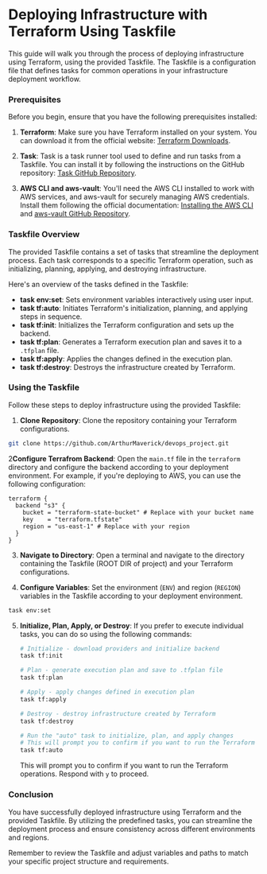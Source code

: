 # Deploying Infrastructure with Terraform Using Taskfile

This guide will walk you through the process of deploying infrastructure using Terraform, using the provided Taskfile. The Taskfile is a configuration file that defines tasks for common operations in your infrastructure deployment workflow.

### Prerequisites

Before you begin, ensure that you have the following prerequisites installed:

1. **Terraform**: Make sure you have Terraform installed on your system. You can download it from the official website: [Terraform Downloads](https://www.terraform.io/downloads.html).

2. **Task**: Task is a task runner tool used to define and run tasks from a Taskfile. You can install it by following the instructions on the GitHub repository: [Task GitHub Repository](https://github.com/go-task/task).

3. **AWS CLI and aws-vault**: You'll need the AWS CLI installed to work with AWS services, and aws-vault for securely managing AWS credentials. Install them following the official documentation: [Installing the AWS CLI](https://docs.aws.amazon.com/cli/latest/userguide/install-cliv2.html) and [aws-vault GitHub Repository](https://github.com/99designs/aws-vault).

### Taskfile Overview

The provided Taskfile contains a set of tasks that streamline the deployment process. Each task corresponds to a specific Terraform operation, such as initializing, planning, applying, and destroying infrastructure.

Here's an overview of the tasks defined in the Taskfile:

- **task env:set**: Sets environment variables interactively using user input.
- **task tf:auto**: Initiates Terraform's initialization, planning, and applying steps in sequence.
- **task tf:init**: Initializes the Terraform configuration and sets up the backend.
- **task tf:plan**: Generates a Terraform execution plan and saves it to a `.tfplan` file.
- **task tf:apply**: Applies the changes defined in the execution plan.
- **task tf:destroy**: Destroys the infrastructure created by Terraform.

### Using the Taskfile

Follow these steps to deploy infrastructure using the provided Taskfile:

1. **Clone Repository**: Clone the repository containing your Terraform configurations.
```bash
git clone https://github.com/ArthurMaverick/devops_project.git
```
2**Configure Terrafrom Backend**: Open the `main.tf` file in the `terraform` directory and configure the backend according to your deployment environment. For example, if you're deploying to AWS, you can use the following configuration:
```hcl
terraform {
  backend "s3" {
    bucket = "terraform-state-bucket" # Replace with your bucket name
    key    = "terraform.tfstate"
    region = "us-east-1" # Replace with your region
  }
}
```

3. **Navigate to Directory**: Open a terminal and navigate to the directory containing the Taskfile (ROOT DIR of project) and your Terraform configurations.

4. **Configure Variables**: Set the environment (`ENV`) and region (`REGION`) variables in the Taskfile according to your deployment environment.
```bash
task env:set
```
5. **Initialize, Plan, Apply, or Destroy**: If you prefer to execute individual tasks, you can do so using the following commands:

      ```sh
      # Initialize - download providers and initialize backend
      task tf:init
      ```
      ```sh
      # Plan - generate execution plan and save to .tfplan file
      task tf:plan
      ```

      ```sh
      # Apply - apply changes defined in execution plan
      task tf:apply
      ```
   
      ```sh
      # Destroy - destroy infrastructure created by Terraform
      task tf:destroy
      ```
      ```sh
      # Run the "auto" task to initialize, plan, and apply changes
      # This will prompt you to confirm if you want to run the Terraform operations. Respond with `y` to proceed.
      task tf:auto
      ```

   This will prompt you to confirm if you want to run the Terraform operations. Respond with `y` to proceed.

### Conclusion

You have successfully deployed infrastructure using Terraform and the provided Taskfile. By utilizing the predefined tasks, you can streamline the deployment process and ensure consistency across different environments and regions.

Remember to review the Taskfile and adjust variables and paths to match your specific project structure and requirements.